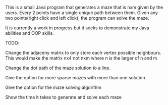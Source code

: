 This is a small Java program that generates a maze that is nxm given by the users. Every 2 points have a single unique path between them. Given any two points(right click and left click), the program can solve the maze.

It is currently a work in progress but it seeks to demonstrate my Java abilities and OOP skills.

TODO:

Change the adjaceny matrix to only store each vertex possible neighbours. This would make the matrix nx4 not nxm where n is the larger of n and m

Change the dot path of the maze solution to a line. 

Give the option for more sparse mazes with more than one solution

Give the option for the maze solving algorithm

Show the time it takes to generate and solve each maze
